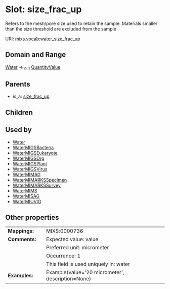 
# Slot: size_frac_up


Refers to the mesh/pore size used to retain the sample. Materials smaller than the size threshold are excluded from the sample

URI: [mixs.vocab:water_size_frac_up](https://w3id.org/mixs/vocab/water_size_frac_up)


## Domain and Range

[Water](Water.md) &#8594;  <sub>0..1</sub> [QuantityValue](QuantityValue.md)

## Parents

 *  is_a: [size_frac_up](size_frac_up.md)

## Children


## Used by

 * [Water](Water.md)
 * [WaterMIGSBacteria](WaterMIGSBacteria.md)
 * [WaterMIGSEukaryote](WaterMIGSEukaryote.md)
 * [WaterMIGSOrg](WaterMIGSOrg.md)
 * [WaterMIGSPlant](WaterMIGSPlant.md)
 * [WaterMIGSVirus](WaterMIGSVirus.md)
 * [WaterMIMAG](WaterMIMAG.md)
 * [WaterMIMARKSSpecimen](WaterMIMARKSSpecimen.md)
 * [WaterMIMARKSSurvey](WaterMIMARKSSurvey.md)
 * [WaterMIMS](WaterMIMS.md)
 * [WaterMISAG](WaterMISAG.md)
 * [WaterMIUVIG](WaterMIUVIG.md)

## Other properties

|  |  |  |
| --- | --- | --- |
| **Mappings:** | | MIXS:0000736 |
| **Comments:** | | Expected value: value |
|  | | Preferred unit: micrometer |
|  | | Occurrence: 1 |
|  | | This field is used uniquely in: water |
| **Examples:** | | Example(value='20 micrometer', description=None) |

